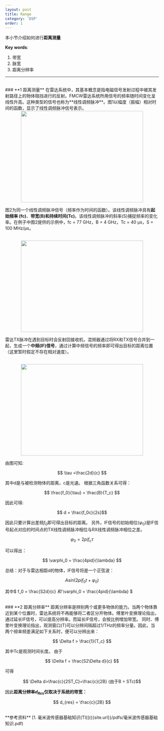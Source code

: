 ```yaml
---
layout: post
title: Range
category: 'DSP'
order: 1
---
```


本小节介绍如何进行**距离测量**

**Key words**:

1. 带宽
2. 脉宽
3. 距离分辨率

- - -
<br>
### **1 距离测量**
在雷达系统中，其基本概念是指电磁信号发射过程中被其发射路径上的物体阻挡进行的反射。FMCW雷达系统所用信号的频率随时间变化呈线性升高。这种类型的信号也称为**线性调频脉冲**。图1以幅度（振幅）相对时间的函数，显示了线性调频脉冲信号表示。

<br>
<div align=center>
<img src="{{site.url}}/images/range-01.png" width="400" height="300" div align=center />
</div>

图2为同一个线性调频脉冲信号（频率作为时间的函数）。该线性调频脉冲具有**起始频率 (fc)**、**带宽(B)**和**持续时间(Tc)**。该线性调频脉冲的斜率(S)捕捉频率的变化率。在例子中图2提供的示例中，fc = 77 GHz，B = 4 GHz，Tc = 40 µs，S = 100 MHz/µs。

<br>
<div align=center>
<img src="{{site.url}}/images/range-02.png" width="400" height="300" />
</div>

雷达TX脉冲在遇到目标时会反射回接收机，混频器通过将RX和TX信号合并到一起，生成一个**中频(IF)信号**，通过计算中频信号的频率即可得出目标的距离位置（这里暂时假定不存在相对速度）。

<br>
<div align=center>
<img src="{{site.url}}/images/range-03.png" width="400" height="300" />
</div>

由图可知:

$$ \tau =\frac{2d}{c} $$

其中d是与被检测物体的距离，c是光速。
根据三角函数关系可得：

$$ \frac{f_0}{\tau} = \frac{B}{T_c} $$

因此可得:

$$ d = \frac{f_0c}{2s}$$

因此只要计算出差频$f_0$即可得出目标的距离。
另外，IF信号的初始相位($\varphi_0$)是IF信号起点对应的时间点的TX线性调频脉冲相位与RX线性调频脉冲相位之差。

$$ \varphi_0 = 2pif_c\tau $$

可以得出：

$$ \varphi_0 = \frac{4pid}{\lambda} $$

总结：对于与雷达相距d的物体，IF信号将是一个正弦波：

$$ Asin(2pif_0t+\varphi_0) $$

其中$ f_0 = \frac{S2d}{c} $和$ \varphi_0 = \frac{4pid}{\lambda} $

<br>
### **2 距离分辨率**
距离分辨率是辨别两个或更多物体的能力。当两个物体靠近到某个位置时，雷达系统将不再能够将二者区分开物体。傅里叶变换理论指出，通过延长IF信号，可以提高分辨率。而延长IF信号，会按比例增加带宽。
同时、傅里叶变换理论指出，观测窗口(T)可以分辨间隔超过1/THz的频率分量。因此，当两个频率频差满足如下关系时，便可以分辨出来：

$$ \Delta f > \frac{1}{T_c} $$

其中Tc是观测时间长度。
由于

$$ \Delta f = \frac{S2\Delta d}{c} $$

可得

$$ \Delta d>\frac{c}{2ST_C}=\frac{c}{2B}  (由于B = STc)$$

因此**距离分辨率$d_{Res}$仅取决于系统的带宽：**

$$ d_{res} = \frac{c}{2B} $$

<br>
**参考资料**
[1. 毫米波传感器基础知识(TI)]({{site.url}}/pdfs/毫米波传感器基础知识.pdf)



